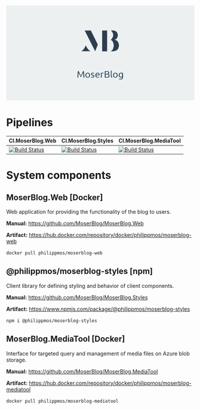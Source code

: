 <p align="center">
    <img src="https://raw.githubusercontent.com/MoserBlog/.github/main/profile/images/titleimage.png">
</p>


# Pipelines
| CI.MoserBlog.Web | CI.MoserBlog.Styles | CI.MoserBlog.MediaTool
| :--- | :--- | :--- |
| [![Build Status](https://dev.azure.com/philipp-c-moser/MoserBlog/_apis/build/status/CI/CI.MoserBlog.Web?branchName=main)](https://dev.azure.com/philipp-c-moser/MoserBlog/_build/latest?definitionId=72&branchName=main) | [![Build Status](https://dev.azure.com/philipp-c-moser/MoserBlog/_apis/build/status/CI/CI.MoserBlog.Styles?branchName=main)](https://dev.azure.com/philipp-c-moser/MoserBlog/_build/latest?definitionId=70&branchName=main) | [![Build Status](https://dev.azure.com/philipp-c-moser/MoserBlog/_apis/build/status/CI/CI.MoserBlog.MediaTool?branchName=develop)](https://dev.azure.com/philipp-c-moser/MoserBlog/_build/latest?definitionId=73&branchName=develop) |


# System components
## MoserBlog.Web [Docker]
Web application for providing the functionality of the blog to users.

**Manual:** https://github.com/MoserBlog/MoserBlog.Web

**Artifact:** https://hub.docker.com/repository/docker/philippmos/moserblog-web
```
docker pull philippmos/moserblog-web
```

## @philippmos/moserblog-styles [npm]
Client library for defining styling and behavior of client components.

**Manual:** https://github.com/MoserBlog/MoserBlog.Styles

**Artifact:** https://www.npmjs.com/package/@philippmos/moserblog-styles
```
npm i @philippmos/moserblog-styles
```

## MoserBlog.MediaTool [Docker]
Interface for targeted query and management of media files on Azure blob storage.

**Manual:** https://github.com/MoserBlog/MoserBlog.MediaTool

**Artifact:** https://hub.docker.com/repository/docker/philippmos/moserblog-mediatool
```
docker pull philippmos/moserblog-mediatool
```
